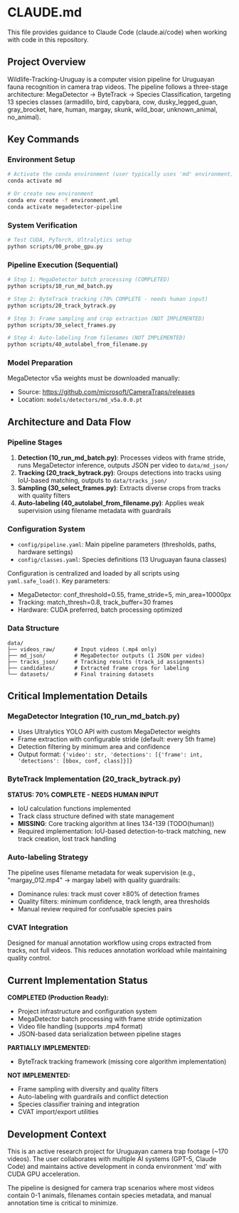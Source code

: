 # CLAUDE.md

This file provides guidance to Claude Code (claude.ai/code) when working with code in this repository.

## Project Overview

Wildlife-Tracking-Uruguay is a computer vision pipeline for Uruguayan fauna recognition in camera trap videos. The pipeline follows a three-stage architecture: MegaDetector → ByteTrack → Species Classification, targeting 13 species classes (armadillo, bird, capybara, cow, dusky_legged_guan, gray_brocket, hare, human, margay, skunk, wild_boar, unknown_animal, no_animal).

## Key Commands

### Environment Setup
```bash
# Activate the conda environment (user typically uses 'md' environment)
conda activate md

# Or create new environment
conda env create -f environment.yml
conda activate megadetector-pipeline
```

### System Verification
```bash
# Test CUDA, PyTorch, Ultralytics setup
python scripts/00_probe_gpu.py
```

### Pipeline Execution (Sequential)
```bash
# Step 1: MegaDetector batch processing (COMPLETED)
python scripts/10_run_md_batch.py

# Step 2: ByteTrack tracking (70% COMPLETE - needs human input)
python scripts/20_track_bytrack.py

# Step 3: Frame sampling and crop extraction (NOT IMPLEMENTED)
python scripts/30_select_frames.py

# Step 4: Auto-labeling from filenames (NOT IMPLEMENTED) 
python scripts/40_autolabel_from_filename.py
```

### Model Preparation
MegaDetector v5a weights must be downloaded manually:
- Source: https://github.com/microsoft/CameraTraps/releases
- Location: `models/detectors/md_v5a.0.0.pt`

## Architecture and Data Flow

### Pipeline Stages
1. **Detection (10_run_md_batch.py)**: Processes videos with frame stride, runs MegaDetector inference, outputs JSON per video to `data/md_json/`
2. **Tracking (20_track_bytrack.py)**: Groups detections into tracks using IoU-based matching, outputs to `data/tracks_json/`
3. **Sampling (30_select_frames.py)**: Extracts diverse crops from tracks with quality filters
4. **Auto-labeling (40_autolabel_from_filename.py)**: Applies weak supervision using filename metadata with guardrails

### Configuration System
- `config/pipeline.yaml`: Main pipeline parameters (thresholds, paths, hardware settings)
- `config/classes.yaml`: Species definitions (13 Uruguayan fauna classes)

Configuration is centralized and loaded by all scripts using `yaml.safe_load()`. Key parameters:
- MegaDetector: conf_threshold=0.55, frame_stride=5, min_area=10000px
- Tracking: match_thresh=0.8, track_buffer=30 frames
- Hardware: CUDA preferred, batch processing optimized

### Data Structure
```
data/
├── videos_raw/      # Input videos (.mp4 only)
├── md_json/         # MegaDetector outputs (1 JSON per video)  
├── tracks_json/     # Tracking results (track_id assignments)
├── candidates/      # Extracted frame crops for labeling
└── datasets/        # Final training datasets
```

## Critical Implementation Details

### MegaDetector Integration (10_run_md_batch.py)
- Uses Ultralytics YOLO API with custom MegaDetector weights
- Frame extraction with configurable stride (default: every 5th frame)
- Detection filtering by minimum area and confidence
- Output format: `{'video': str, 'detections': [{'frame': int, 'detections': [bbox, conf, class]}]}`

### ByteTrack Implementation (20_track_bytrack.py)
**STATUS: 70% COMPLETE - NEEDS HUMAN INPUT**
- IoU calculation functions implemented
- Track class structure defined with state management
- **MISSING**: Core tracking algorithm at lines 134-139 (TODO(human))
- Required implementation: IoU-based detection-to-track matching, new track creation, lost track handling

### Auto-labeling Strategy
The pipeline uses filename metadata for weak supervision (e.g., "margay_012.mp4" → margay label) with quality guardrails:
- Dominance rules: track must cover ≥80% of detection frames
- Quality filters: minimum confidence, track length, area thresholds  
- Manual review required for confusable species pairs

### CVAT Integration
Designed for manual annotation workflow using crops extracted from tracks, not full videos. This reduces annotation workload while maintaining quality control.

## Current Implementation Status

**COMPLETED (Production Ready):**
- Project infrastructure and configuration system
- MegaDetector batch processing with frame stride optimization
- Video file handling (supports .mp4 format)
- JSON-based data serialization between pipeline stages

**PARTIALLY IMPLEMENTED:**
- ByteTrack tracking framework (missing core algorithm implementation)

**NOT IMPLEMENTED:**
- Frame sampling with diversity and quality filters
- Auto-labeling with guardrails and conflict detection
- Species classifier training and integration
- CVAT import/export utilities

## Development Context

This is an active research project for Uruguayan camera trap footage (~170 videos). The user collaborates with multiple AI systems (GPT-5, Claude Code) and maintains active development in conda environment 'md' with CUDA GPU acceleration.

The pipeline is designed for camera trap scenarios where most videos contain 0-1 animals, filenames contain species metadata, and manual annotation time is critical to minimize.
